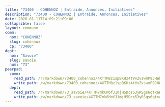 ```yaml
---
title: "73400 - COHENNOZ | Entraide, Annonces, Initiatives"
description: "73400 - COHENNOZ | Entraide, Annonces, Initiatives"
date: 2020-01-11T14:09:21+09:00
collapsible: false
layout: commune
comm:
  nom: "COHENNOZ"
  slug: cohennoz
  cp: "73400"
dept:
  nom: "Savoie"
  slug: savoie
  num: "73"
peerpad:
  comm:
    read_path: /r/markdown/73400_cohennoz/4XTTM8z1spBKHz4tVvZvswmP9JHWh9jzMZaihnGqd5WyntEGL
    write_path: /w/markdown/73400_cohennoz/4XTTM8z1spBKHz4tVvZvswmP9JHWh9jzMZaihnGqd5WyntEGL-K3TgU383c5CQRhKj7MNZrH1vmgB9C94hqUeXHVqtma6TuG1WZGpCHWmmRBnfAM3ryvTP5PvoGa168v3k8hDVpzoiyMkqyddSaaTjMvyGPTEbmdfcMSK5FSJ7p9XkPkFs8YDo78bN
  dept:
    read_path: /r/markdown/73_savoie/4XTTM7mk6MofJ1mjH5Dcs53yRSgs6qtxaWYjKD54ttqHGEMur
    write_path: /w/markdown/73_savoie/4XTTM7mk6MofJ1mjH5Dcs53yRSgs6qtxaWYjKD54ttqHGEMur-K3TgTorsK1WLw8S2EgnkoX8tJEgZgam6ANhvqrVqNfiz9fX8kbMKu5AF1rqzXyxMRZgoVPrb5EERe3PeBhqF1SBfP5G1PJnvsDUF2LQSxevobpkDM4djQDebTYoo6Yx53thenJpY
---
```


